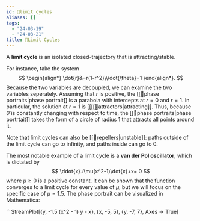 ```yaml
---
id: 📙limit cycles
aliases: []
tags:
  - "24-03-19"
  - "24-03-21"
title: 📙Limit Cycles
---
```


A **limit cycle** is an isolated closed-trajectory that is attracting/stable. 

For instance, take the system 
$$
\begin{align*} \dot{r}&=r(1-r^2)\\\dot{\theta}=1 \end{align*}.
$$
Because the two variables are decoupled, we can examine the two variables seperately. Assuming that $r$ is positive, the [[📕phase portraits|phase portrait]] is a parabola with intercepts at $r=0$ and $r=1$. In particular, the solution at $r=1$ is [[[[📘attractors|attracting]]. Thus, because $\dot{\theta}$ is constantly changing with respect to time, the [[📕phase portraits|phase portrtait]] takes the form of a circle of radius $1$ that attracts all points around it.

Note that limit cycles can also be [[📘repellers|unstable]]: paths outside of the limit cycle can go to infinity, and paths inside can go to $0$. 

The most notable example of a limit cycle is a **van der Pol oscillator**, which is dictated by 
$$
\ddot{x}+\mu(x^2-1)\dot{x}+x= 0
$$
where $\mu\geq 0$ is a positive constant. It can be shown that the function converges to a limit cycle for every value of $\mu$, but we will focus on the specific case of $\mu=1.5$. The phase portrait can be visualized in Mathematica:

``
StreamPlot[{y, -1.5 (x^2 - 1) y - x}, {x, -5, 5}, {y, -7, 7}, 
 Axes -> True]
```
